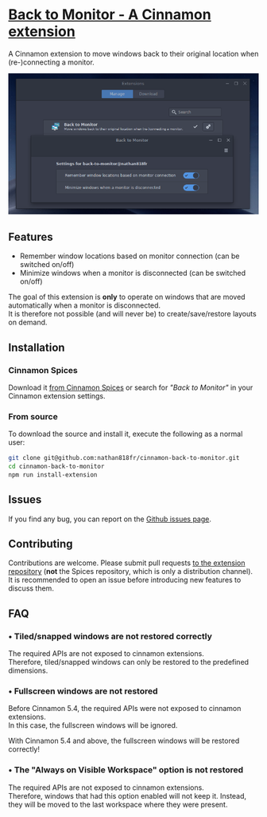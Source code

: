 # [Back to Monitor - A Cinnamon extension][repo]

A Cinnamon extension to move windows back to their original location when
(re-)connecting a monitor.

![Screenshot](./screenshot.png?raw=true)

## Features

- Remember window locations based on monitor connection (can be switched on/off)
- Minimize windows when a monitor is disconnected (can be switched on/off)

The goal of this extension is **only** to operate on windows that are moved
automatically when a monitor is disconnected.<br/> It is therefore not possible
(and will never be) to create/save/restore layouts on demand.

## Installation

### Cinnamon Spices

Download it [from Cinnamon Spices][spices] or search for _"Back to Monitor"_ in
your Cinnamon extension settings.

### From source

To download the source and install it, execute the following as a normal user:

```bash
git clone git@github.com:nathan818fr/cinnamon-back-to-monitor.git
cd cinnamon-back-to-monitor
npm run install-extension
```

## Issues

If you find any bug, you can report on the [Github issues page][issues].

## Contributing

Contributions are welcome. Please submit pull requests [to the extension
repository][repo] (**not** the Spices repository, which is only a distribution
channel). <br/> It is recommended to open an issue before introducing new
features to discuss them.

## FAQ

### • Tiled/snapped windows are not restored correctly

The required APIs are not exposed to cinnamon extensions.<br/> Therefore,
tiled/snapped windows can only be restored to the predefined dimensions.

### • Fullscreen windows are not restored

Before Cinnamon 5.4, the required APIs were not exposed to cinnamon
extensions.<br/> In this case, the fullscreen windows will be ignored.

With Cinnamon 5.4 and above, the fullscreen windows will be restored correctly!

### • The "Always on Visible Workspace" option is not restored

The required APIs are not exposed to cinnamon extensions.<br/> Therefore,
windows that had this option enabled will not keep it. Instead, they will be
moved to the last workspace where they were present.

[repo]: https://github.com/nathan818fr/cinnamon-back-to-monitor
[commits]: https://github.com/nathan818fr/cinnamon-back-to-monitor/commits/main
[issues]: https://github.com/nathan818fr/cinnamon-back-to-monitor/issues
[spices]: https://cinnamon-spices.linuxmint.com/extensions/view/89
